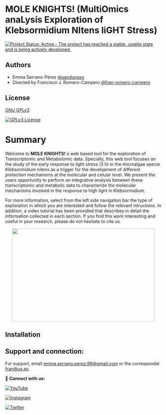# MOLE KNIGHTS! (MultiOmics anaLysis Exploration of Klebsormidium NItens liGHT Stress)

[![Project Status: Active - The project has reached a stable, usable
state and is being actively
developed.](http://www.repostatus.org/badges/latest/active.svg)](http://www.repostatus.org/#active)

## Authors

- Emma Serrano-Pérez [@sandungxs](https://github.com/sandungxs)
- Directed by Francisco J. Romero-Campero [@fran-romero-campero](https://github.com/fran-romero-campero)

## License

[GNU GPLv3](https://choosealicense.com/licenses/gpl-3.0/)

[![GPLv3 License](https://img.shields.io/badge/License-GPL%20v3-yellow.svg)](https://choosealicense.com/licenses/gpl-3.0/)

# Summary

Welcome to **MOLE KNIGHTS!** a web based tool for the exploration of Transcriptomic and Metabolomic data. Specially, this web tool focuses on the study of the early response to light stress (3 h) in the microalgae specie *Klebsormidium nitens* as a trigger for the development of different protection mechanisms at the molecular and celular level. We present the users opportunity to perform an integrative analysis between these transcriptomic and metabolic data to characterize the molecular mechanisms involved in the response to high light in Klebsormidium.

For more information, select from the left side navigation bar the type of exploration in which you are interested and follow the relevant intructions. In addition, a video tutorial has been provided that describes in detail the information collected in each section. If you find this work interesting and useful in your research, please do not hesitate to cite us. 

<p align="center">
  <img width="460" height="300" src="hhttps://github.com/sandungxs/MOLE-KNIGHTS/blob/main/ReadmeFiles/mole_git.png">
</p>


## Installation


## Support and connection:

For support, email emma.serrano.perez.99@gmail.com or the correspondal fran@us.es.

🔵 **Connect with us:**

[![YouTube](https://img.shields.io/youtube/channel/subscribers/UCRBDDVQHHisLcZtLPlYvmow)](https://www.youtube.com/channel/UCRBDDVQHHisLcZtLPlYvmow)

[![Instagram](https://img.shields.io/badge/Instagram-E4405F?style=for-the-badge&style=social&logo=instagram&logoColor=white)](https://www.instagram.com/greennetworks/?hl=es)

[![Twitter](https://img.shields.io/twitter/url?url=https%3A%2F%2Fshields.io)](https://twitter.com/fran_rom_cam?lang=es)
